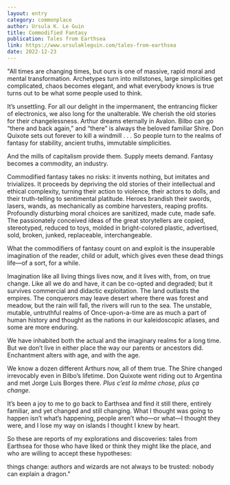 ```yaml
---
layout: entry
category: commonplace
author: Ursula K. Le Guin
title: Commodified Fantasy
publication: Tales from Earthsea
link: https://www.ursulakleguin.com/tales-from-earthsea
date: 2022-12-23
---
```


"All times are changing times, but ours is one of massive, rapid moral and mental transformation. Archetypes turn into millstones, large simplicities get complicated, chaos becomes elegant, and what everybody knows is true turns out to be what some people used to think.

It’s unsettling. For all our delight in the impermanent, the entrancing flicker of electronics, we also long for the unalterable. We cherish the old stories for their changelessness. Arthur dreams eternally in Avalon. Bilbo can go “there and back again,” and “there” is always the beloved familiar Shire. Don Quixote sets out forever to kill a windmill . . . So people turn to the realms of fantasy for stability, ancient truths, immutable simplicities.

And the mills of capitalism provide them. Supply meets demand. Fantasy becomes a commodity, an industry.

Commodified fantasy takes no risks: it invents nothing, but imitates and trivializes. It proceeds by depriving the old stories of their intellectual and ethical complexity, turning their action to violence, their actors to dolls, and their truth-telling to sentimental platitude. Heroes brandish their swords, lasers, wands, as mechanically as combine harvesters, reaping profits. Profoundly disturbing moral choices are sanitized, made cute, made safe. The passionately conceived ideas of the great storytellers are copied, stereotyped, reduced to toys, molded in bright-colored plastic, advertised, sold, broken, junked, replaceable, interchangeable.

What the commodifiers of fantasy count on and exploit is the insuperable imagination of the reader, child or adult, which gives even these dead things life—of a sort, for a while.

Imagination like all living things lives now, and it lives with, from, on true change. Like all we do and have, it can be co-opted and degraded; but it survives commercial and didactic exploitation. The land outlasts the empires. The conquerors may leave desert where there was forest and meadow, but the rain will fall, the rivers will run to the sea. The unstable, mutable, untruthful realms of Once-upon-a-time are as much a part of human history and thought as the nations in our kaleidoscopic atlases, and some are more enduring.

We have inhabited both the actual and the imaginary realms for a long time. But we don’t live in either place the way our parents or ancestors did. Enchantment alters with age, and with the age.

We know a dozen different Arthurs now, all of them true. The Shire changed irrevocably even in Bilbo’s lifetime. Don Quixote went riding out to Argentina and met Jorge Luis Borges there. *Plus c’est la même chose, plus ça change*.

It’s been a joy to me to go back to Earthsea and find it still there, entirely familiar, and yet changed and still changing. What I thought was going to happen isn’t what’s happening, people aren’t who—or what—I thought they were, and I lose my way on islands I thought I knew by heart.

So these are reports of my explorations and discoveries: tales from Earthsea for those who have liked or think they might like the place, and who are willing to accept these hypotheses:

things change: authors and wizards are not always to be trusted: nobody can explain a dragon."

